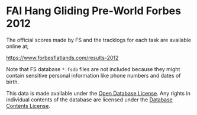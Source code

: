 # FAI Hang Gliding Pre-World Forbes 2012

The official scores made by FS and the tracklogs for each task are available
online at;

https://www.forbesflatlands.com/results-2012

Note that FS database `*.fsdb` files are not included because they might
contain sensitive personal information like phone numbers and dates of birth.

This data is made available under the
[Open Database License](http://opendatacommons.org/licenses/odbl/1.0/). Any rights in individual
contents of the database are licensed under the
[Database Contents License](http://opendatacommons.org/licenses/dbcl/1.0/).
